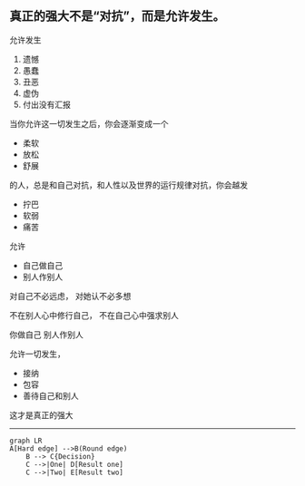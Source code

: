 ## 真正的强大不是“对抗”，而是允许发生。

允许发生

1. 遗憾
2. 愚蠢
3. 丑恶
4. 虚伪
5. 付出没有汇报

 当你允许这一切发生之后，你会逐渐变成一个

* 柔软
* 放松
* 舒展

的人，总是和自己对抗，和人性以及世界的运行规律对抗，你会越发

* 拧巴
* 软弱
* 痛苦 

允许

* 自己做自己
* 别人作别人

对自己不必远虑，
对她认不必多想

不在别人心中修行自己，
不在自己心中强求别人

你做自己
别人作别人

允许一切发生，

* 接纳
* 包容
* 善待自己和别人

这才是真正的强大



---



```mermaid
graph LR
A[Hard edge] -->B(Round edge)
    B --> C{Decision}
    C -->|One| D[Result one]
    C -->|Two| E[Result two]
```

